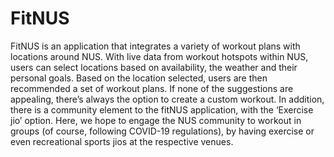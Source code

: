 # FitNUS


FitNUS is an application that integrates a variety of workout plans with locations around NUS. With live data from workout hotspots within NUS, users can select locations based on availability, the weather and their personal goals. 
Based on the location selected, users are then recommended a set of workout plans. If none of the suggestions are appealing, there’s always the option to create a custom workout. 
In addition, there is a community element to the fitNUS application, with the ‘Exercise jio’ option. Here, we hope to engage the NUS community to workout in groups (of course, following COVID-19 regulations), by having exercise or even recreational sports jios at the respective venues.




